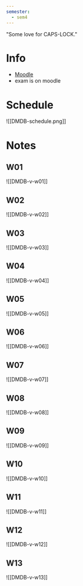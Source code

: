 ```yaml
---
semester:
  - sem4
---
```

"Some love for CAPS-LOCK."


# Info
- [Moodle](https://moodle-app2.let.ethz.ch/course/view.php?id=24995)
- exam is on moodle


# Schedule
![[DMDB-schedule.png]]

# Notes

## W01
![[DMDB-v-w01]]

## W02
![[DMDB-v-w02]]

## W03
![[DMDB-v-w03]]

## W04
![[DMDB-v-w04]]

## W05
![[DMDB-v-w05]]

## W06
![[DMDB-v-w06]]

## W07
![[DMDB-v-w07]]

## W08
![[DMDB-v-w08]]

## W09
![[DMDB-v-w09]]

## W10
![[DMDB-v-w10]]

## W11
![[DMDB-v-w11]]

## W12
![[DMDB-v-w12]]

## W13
![[DMDB-v-w13]]
